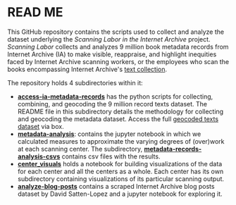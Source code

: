 # READ ME
This GitHub repository contains the scripts used to collect and analyze the dataset underlying the *Scanning Labor in the Internet Archive* project. *Scanning Labor* collects and analyzes 9 million book metadata records from Internet Archive (IA) to make visible, reappraise, and highlight inequities faced by Internet Archive scanning workers, or the employees who scan the books encompassing Internet Archive's [text collection](https://archive.org/details/texts).  

The repository holds 4 subdirectories within it: 
- **[access-ia-metadata-records](https://github.com/ers6/ia_scanning_labor_data/tree/main/access-ia-metadata-records)** has the python scripts for collecting, combining, and geocoding the 9 million record texts dataset. The README file in this subdirectory details the methodology for collecting and geocoding the metadata dataset. Access the full [geocoded texts dataset](https://wustl.app.box.com/folder/271951204450) via box.
- **[metadata-analysis](https://github.com/ers6/ia_scanning_labor_data/tree/main/metadata-analysis)**:  contains the jupyter notebook in which we calculated measures to approximate the varying degrees of (over)work at each scanning center. The subdirectory, **[metadata-records-analysis-csvs](https://github.com/ers6/ia_scanning_labor_data/tree/main/metadata-analysis/metadata-records-analysis-csvs)** contains csv files with the results. 
- **[center_visuals](https://github.com/ers6/ia_scanning_labor_data/tree/main/center_visuals)** holds a notebook for building visualizations of the data for each center and all the centers as a whole. Each center has its own subdirectory containing visualizations of its particular scanning output. 
- **[analyze-blog-posts](https://github.com/ers6/ia_scanning_labor_data/tree/main/analyze-blog-posts)** contains a scraped Internet Archive blog posts dataset by David Satten-Lopez and a jupyter notebook for exploring it.


